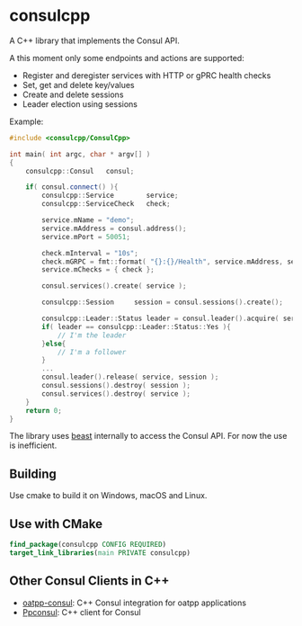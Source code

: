 # consulcpp

A C++ library that implements the Consul API.

A this moment only some endpoints and actions are supported:

- Register and deregister services with HTTP or gPRC health checks
- Set, get and delete key/values
- Create and delete sessions
- Leader election using sessions

Example:

```c++
#include <consulcpp/ConsulCpp>

int main( int argc, char * argv[] )
{
    consulcpp::Consul   consul;

    if( consul.connect() ){
        consulcpp::Service        service;
        consulcpp::ServiceCheck   check;

        service.mName = "demo";
        service.mAddress = consul.address();
        service.mPort = 50051;

        check.mInterval = "10s";
        check.mGRPC = fmt::format( "{}:{}/Health", service.mAddress, service.mPort );
        service.mChecks = { check };

        consul.services().create( service );

        consulcpp::Session     session = consul.sessions().create();

        consulcpp::Leader::Status leader = consul.leader().acquire( service, session );
        if( leader == consulcpp::Leader::Status::Yes ){
            // I'm the leader
        }else{
            // I'm a follower
        }
        ...
        consul.leader().release( service, session );
        consul.sessions().destroy( session );
        consul.services().destroy( service );
    }
    return 0;
}
```

The library uses [beast](https://www.boost.org/doc/libs/develop/libs/beast/doc/html/index.html) internally to access the Consul API. For now the use is inefficient.

## Building

Use cmake to build it on Windows, macOS and Linux.

## Use with CMake

```CMake
find_package(consulcpp CONFIG REQUIRED)
target_link_libraries(main PRIVATE consulcpp)
```

## Other Consul Clients in C++

- [oatpp-consul](https://github.com/oatpp/oatpp-consul): C++ Consul integration for oatpp applications
- [Ppconsul](https://github.com/oliora/ppconsul): C++ client for Consul
